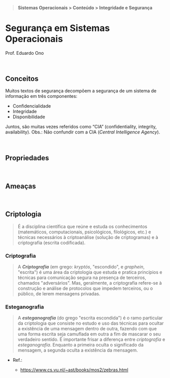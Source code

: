 > #### Sistemas Operacionais > Conteúdo > Integridade e Segurança

# Segurança em Sistemas Operacionais

Prof. Eduardo Ono

<br>

## Conceitos

Muitos textos de segurança decompõem a segurança de um sistema de informação em três componentes:

* Confidencialidade
* Integridade
* Disponibilidade

Juntos, são muitas vezes referidos como “CIA” (confidentiality, integrity, availability). Obs.: Não confundir com a CIA (_Central Intelligence Agency_).

<br>

## Propriedades

<br>

## Ameaças

<br>

## Criptologia

> É a disciplina científica que reúne e estuda os conhecimentos (matemáticos, computacionais, psicológicos, filológicos, etc.) e técnicas necessários à criptoanálise (solução de criptogramas) e à criptografia (escrita codificada).

### Criptografia

> A __*Criptografia*__ (em grego: _kryptós_, "escondido", e _graphein_, "escrita") é uma área da criptologia que estuda e pratica princípios e técnicas para comunicação segura na presença de terceiros, chamados "adversários". Mas, geralmente, a criptografia refere-se à construção e análise de protocolos que impedem terceiros, ou o público, de lerem mensagens privadas.

### Esteganografia

> A __*esteganografia*__ (do grego "escrita escondida") é o ramo particular da criptologia que consiste no estudo e uso das técnicas para ocultar a existência de uma mensagem dentro de outra, fazendo com que uma forma escrita seja camuflada em outra a fim de mascarar o seu verdadeiro sentido. É importante frisar a diferença entre _criptografia_ e _esteganografia_. Enquanto a primeira oculta o significado da mensagem, a segunda oculta a existência da mensagem.

* Ref.:

  * https://www.cs.vu.nl/~ast/books/mos2/zebras.html

